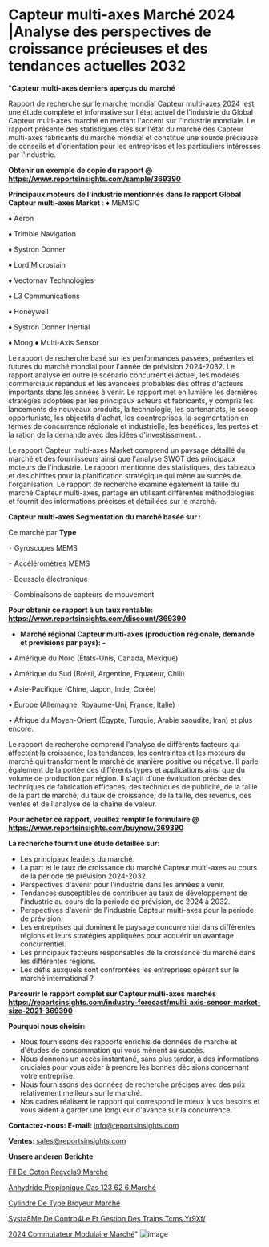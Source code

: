 # Capteur multi-axes Marché 2024 |Analyse des perspectives de croissance précieuses et des tendances actuelles 2032

"<strong>Capteur multi-axes derniers aperçus du marché</strong>

Rapport de recherche sur le marché mondial Capteur multi-axes 2024 'est une étude complète et informative sur l'état actuel de l'industrie du Global Capteur multi-axes marché en mettant l'accent sur l'industrie mondiale. Le rapport présente des statistiques clés sur l'état du marché des Capteur multi-axes fabricants du marché mondial et constitue une source précieuse de conseils et d'orientation pour les entreprises et les particuliers intéressés par l'industrie.

<strong>Obtenir un exemple de copie du rapport @ <a href=https://www.reportsinsights.com/sample/369390>https://www.reportsinsights.com/sample/369390</a></strong>

<strong>Principaux moteurs de l'industrie mentionnés dans le rapport Global Capteur multi-axes Market</strong> :
♦ MEMSIC

♦ Aeron

♦ Trimble Navigation

♦ Systron Donner

♦ Lord Microstain

♦ Vectornav Technologies

♦ L3 Communications

♦ Honeywell

♦ Systron Donner Inertial

♦ Moog
♦ Multi-Axis Sensor

Le rapport de recherche basé sur les performances passées, présentes et futures du marché mondial pour l'année de prévision 2024-2032. Le rapport analyse en outre le scénario concurrentiel actuel, les modèles commerciaux répandus et les avancées probables des offres d'acteurs importants dans les années à venir. Le rapport met en lumière les dernières stratégies adoptées par les principaux acteurs et fabricants, y compris les lancements de nouveaux produits, la technologie, les partenariats, le scoop opportuniste, les objectifs d'achat, les coentreprises, la segmentation en termes de concurrence régionale et industrielle, les bénéfices, les pertes et la ration de la demande avec des idées d'investissement. .

Le rapport Capteur multi-axes Market comprend un paysage détaillé du marché et des fournisseurs ainsi que l'analyse SWOT des principaux moteurs de l'industrie. Le rapport mentionne des statistiques, des tableaux et des chiffres pour la planification stratégique qui mène au succès de l'organisation. Le rapport de recherche examine également la taille du marché Capteur multi-axes, partage en utilisant différentes méthodologies et fournit des informations précises et détaillées sur le marché.

<strong>Capteur multi-axes Segmentation du marché basée sur :</strong>

Ce marché par <strong>Type</strong>

⁃ Gyroscopes MEMS

⁃ Accéléromètres MEMS

⁃ Boussole électronique

⁃ Combinaisons de capteurs de mouvement

<strong>Pour obtenir ce rapport à un taux rentable: <a href=https://www.reportsinsights.com/discount/369390>https://www.reportsinsights.com/discount/369390</a></strong>
<ul>
  <li><strong>Marché régional Capteur multi-axes (production régionale, demande et prévisions par pays): -</strong></li>
</ul>
• Amérique du Nord (États-Unis, Canada, Mexique)

• Amérique du Sud (Brésil, Argentine, Equateur, Chili)

• Asie-Pacifique (Chine, Japon, Inde, Corée)

• Europe (Allemagne, Royaume-Uni, France, Italie)

• Afrique du Moyen-Orient (Égypte, Turquie, Arabie saoudite, Iran) et plus encore.

Le rapport de recherche comprend l’analyse de différents facteurs qui affectent la croissance, les tendances, les contraintes et les moteurs du marché qui transforment le marché de manière positive ou négative. Il parle également de la portée des différents types et applications ainsi que du volume de production par région. Il s'agit d'une évaluation précise des techniques de fabrication efficaces, des techniques de publicité, de la taille de la part de marché, du taux de croissance, de la taille, des revenus, des ventes et de l'analyse de la chaîne de valeur.

<strong>Pour acheter ce rapport, veuillez remplir le formulaire @   <a href=https://www.reportsinsights.com/buynow/369390>https://www.reportsinsights.com/buynow/369390</a></strong>

<strong>La recherche fournit une étude détaillée sur:</strong>
<ul>
  <li>Les principaux leaders du marché.</li>
  <li>La part et le taux de croissance du marché Capteur multi-axes au cours de la période de prévision 2024-2032.</li>
  <li>Perspectives d'avenir pour l'industrie dans les années à venir.</li>
  <li>Tendances susceptibles de contribuer au taux de développement de l'industrie au cours de la période de prévision, de 2024 à 2032.</li>
  <li>Perspectives d'avenir de l'industrie Capteur multi-axes pour la période de prévision.</li>
  <li>Les entreprises qui dominent le paysage concurrentiel dans différentes régions et leurs stratégies appliquées pour acquérir un avantage concurrentiel.</li>
  <li>Les principaux facteurs responsables de la croissance du marché dans les différentes régions.</li>
  <li>Les défis auxquels sont confrontées les entreprises opérant sur le marché international ?</li>
</ul>

<strong>Parcourir le rapport complet sur Capteur multi-axes marchés <a href=https://reportsinsights.com/industry-forecast/multi-axis-sensor-market-size-2021-369390>https://reportsinsights.com/industry-forecast/multi-axis-sensor-market-size-2021-369390</a></strong>

<strong>Pourquoi nous choisir:</strong>
<ul>
  <li>Nous fournissons des rapports enrichis de données de marché et d'études de consommation qui vous mènent au succès.</li>
  <li>Nous donnons un accès instantané, sans plus tarder, à des informations cruciales pour vous aider à prendre les bonnes décisions concernant votre entreprise.</li>
  <li>Nous fournissons des données de recherche précises avec des prix relativement meilleurs sur le marché.</li>
  <li>Nos cadres réalisent le rapport qui correspond le mieux à vos besoins et vous aident à garder une longueur d'avance sur la concurrence.</li>
</ul>
<strong>Contactez-nous:
</strong><strong>E-mail:</strong> <a href=mailto:info@reportsinsights.com>info@reportsinsights.com</a>

<strong>Ventes</strong>: <a href=mailto:sales@reportsinsights.com>sales@reportsinsights.com</a>

<strong>Unsere anderen Berichte</strong>

<a href=https://www.linkedin.com/pulse/fil-de-coton-recycl%C3%A9-march%C3%A9-taille-part-4og1c/>Fil De Coton Recycla9 Marché</a>

<a href=https://www.linkedin.com/pulse/anhydride-propionique-cas-123-62-6-march%C3%A9-2024-2032-1xemc/>Anhydride Propionique Cas 123 62 6 Marché</a>

<a href=https://www.linkedin.com/pulse/cylindre-de-type-broyeur-marchéanalyse-du-dzzxc/>Cylindre De Type Broyeur Marché</a>

<a href=https://www.linkedin.com/pulse/syst%C3%A8me-de-contr%C3%B4le-et-gestion-des-trains-tcms-yr9xf/>Systa8Me De Contrb4Le Et Gestion Des Trains Tcms Yr9Xf/</a>

<a href=https://www.linkedin.com/pulse/2024-commutateur-modulaire-march%C3%A9-paysage-comprenant-e7udc/>2024 Commutateur Modulaire Marché</a>"
![image](https://github.com/daminid12/RImarket/assets/158430485/48511d51-f451-4e0f-a7a5-b53c2818af3e)
